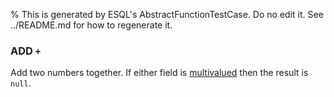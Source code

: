 % This is generated by ESQL's AbstractFunctionTestCase. Do no edit it. See ../README.md for how to regenerate it.

### ADD `+`
Add two numbers together. If either field is [multivalued](https://www.elastic.co/docs/reference/query-languages/esql/esql-multivalued-fields) then the result is `null`.
